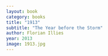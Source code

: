 ```yaml
---
layout: book
category: books
title: "1913"
subtitle: "The Year before the Storm"
author: Florian Illies
year: 2013
image: 1913.jpg
---
```

